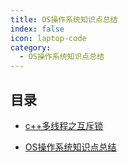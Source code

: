 ```yaml
---
title: OS操作系统知识点总结
index: false
icon: laptop-code
category:
  - OS操作系统知识点总结
---
```


## 目录

- [c++多线程之互斥锁](1.md)

- [OS操作系统知识点总结](OS操作系统知识点总结/21.md)

